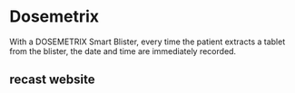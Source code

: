 # Dosemetrix  
With a DOSEMETRIX Smart Blister, every time the patient extracts a tablet from the blister, the date and time are immediately recorded.  

## recast website  
